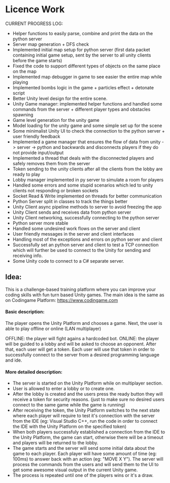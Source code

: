# Licence Work 

CURRENT PROGRESS LOG: 

- Helper functions to easily parse, combine and print the data on the python server
- Server map generation + DFS check
- Implemented initial map setup for python server (first data packet containing initial game setup, sent by the server to all unity clients before the game starts)
- Fixed the code to support different types of objects on the same place on the map
- Implemented map debugger in game to see easier the entire map while playing
- Implemented bombs logic in the game + particles effect + detonate script
- Better Unity level design for the entire scene.
- Unity Game manager: implemented helper functions and handled some commands from the server + different player types and obstacles spawning
- Game level generation for the unity game 
- Model loading for the unity game and some simple set up for the scene
- Some minimalist Unity UI to check the connection to the python server + user friendly feedback
- Implemented a game manager that ensures the flow of data from unity -> server -> python and backwards and disconnects players if they do not provide input/output
- Implemented a thread that deals with the disconnected players and safely removes them from the server
- Token sending to the unity clients after all the clients from the lobby are ready to play
- Lobby manager implemented in py server to simulate a room for players
- Handled some errors and some stupid scenarios which led to unity clients not responding or broken sockets
- Socket Read & Write implemented on threads for better communication
- Python Server split in classes to track the things better
- Unity Client async pipeline methods to server to avoid freezing the app
- Unity Client sends and receives data from python server
- Unity Client networking, successfully connecting to the python server
- Python server more stable
- Handled some undesired work flows on the server and client
- User friendly messages in the server and client interfaces
- Handling most of the exceptions and errors on python server and client
- Successfully set an python server and client to test a TCP connection which will further be used to connect to the Unity for sending and receiving info.
- Some Unity code to connect to a C# separate server.

## Idea: 

This is a challenge-based training platform  where you can improve your coding skills with fun turn based Unity games.
The main idea is the same as on Codingame Platform: https://www.codingame.com


#### Basic description:

The player opens the Unity Platform and chooses a game. 
Next, the user is able to play offline or online (LAN multiplayer)

OFFLINE: the player will fight agains a hardcoded bot.
ONLINE: the player will be guided to a lobby and will be asked to choose an opponent. After that, each user will get a token. Each user will use that token in order to successfully connect to the server from a desired programming language and ide.

#### More detailed description:

- The server is started on the Unity Platform while on multiplayer section. 
- User is allowed to enter a lobby or to create one.
- After the lobby is created and the users press the ready button they will receive a token for security reasons. (just to make sure no desired users connect to the same game while the game is running)
- After receiving the token, the Unity Platform switches to the next state where each player will require to test it's connection with the server from the IDE (eg: Visual Studio C++, run the code in order to connect the IDE with the Unity Platform on the specified token)
- When both players successfuly established a connection from the IDE to the Unity Platform, the game can start, otherwise there will be a timeout and players will be returned to the lobby.
- The game starts and the server will send some initial data about the game to each player. Each player will have some amount of time (eg: 100ms) to answer back with an action (eg: "MOVE X Y"). The server will process the commands from the users and will send them to the UI to get some awesome visual output in the current Unity game.
- The process is repeated until one of the players wins or it's a draw.

